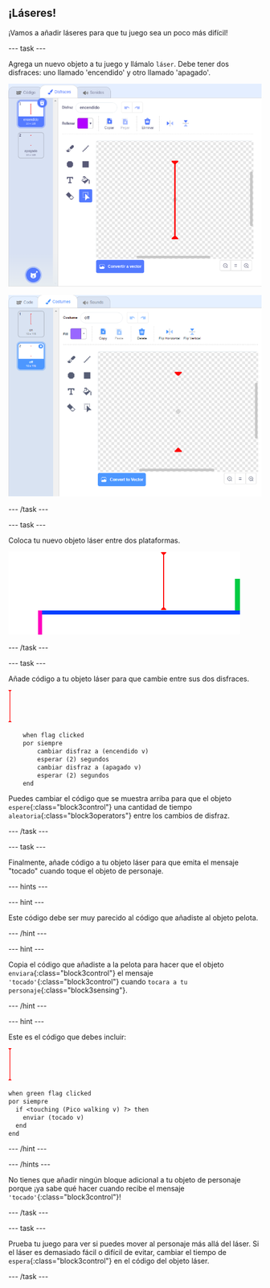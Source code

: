 ## ¡Láseres!

¡Vamos a añadir láseres para que tu juego sea un poco más difícil!

--- task ---

Agrega un nuevo objeto a tu juego y llámalo `láser`. Debe tener dos disfraces: uno llamado 'encendido' y otro llamado 'apagado'.

![captura de pantalla](images/dodge-lasers-costume1.png)

![captura de pantalla](images/dodge-lasers-costume2.png)

--- /task ---

--- task ---

Coloca tu nuevo objeto láser entre dos plataformas.

![captura de pantalla](images/dodge-lasers-position.png)

--- /task ---

--- task ---

Añade código a tu objeto láser para que cambie entre sus dos disfraces.

![objeto láser](images/laser_sprite.png)

```blocks3
    when flag clicked
    por siempre
        cambiar disfraz a (encendido v)
        esperar (2) segundos
        cambiar disfraz a (apagado v)
        esperar (2) segundos
    end
```

Puedes cambiar el código que se muestra arriba para que el objeto `espere`{:class="block3control"} una cantidad de tiempo `aleatoria`{:class="block3operators"} entre los cambios de disfraz.

--- /task ---

--- task ---

Finalmente, añade código a tu objeto láser para que emita el mensaje "tocado" cuando toque el objeto de personaje.

--- hints ---


--- hint ---

Este código debe ser muy parecido al código que añadiste al objeto pelota.

--- /hint ---

--- hint ---

Copia el código que añadiste a la pelota para hacer que el objeto `enviara`{:class="block3control"} el mensaje `'tocado'`{:class="block3control"} cuando `tocara a tu personaje`{:class="block3sensing"}.

--- /hint ---

--- hint ---

Este es el código que debes incluir:

![objeto láser](images/laser_sprite.png)

```blocks3
when green flag clicked
por siempre 
  if <touching (Pico walking v) ?> then 
    enviar (tocado v)
  end
end
```

--- /hint ---

--- /hints ---

No tienes que añadir ningún bloque adicional a tu objeto de personaje porque ¡ya sabe qué hacer cuando recibe el mensaje `'tocado'`{:class="block3control"}!

--- /task ---

--- task ---

Prueba tu juego para ver si puedes mover al personaje más allá del láser. Si el láser es demasiado fácil o difícil de evitar, cambiar el tiempo de `espera`{:class="block3control"} en el código del objeto láser.

--- /task ---